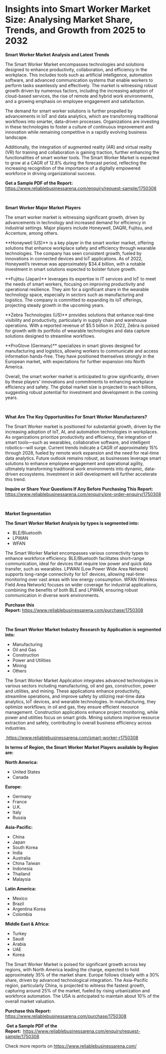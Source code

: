 <p><h1>Insights into Smart Worker Market Size: Analysing Market Share, Trends, and Growth from 2025 to 2032</h1></p><p><strong>Smart Worker Market Analysis and Latest Trends</strong></p>
<p><p>The Smart Worker Market encompasses technologies and solutions designed to enhance productivity, collaboration, and efficiency in the workplace. This includes tools such as artificial intelligence, automation software, and advanced communication systems that enable workers to perform tasks seamlessly and effectively. The market is witnessing robust growth driven by numerous factors, including the increasing adoption of cloud-based services, the rise of remote and hybrid work environments, and a growing emphasis on employee engagement and satisfaction.</p><p>The demand for smart worker solutions is further propelled by advancements in IoT and data analytics, which are transforming traditional workflows into smarter, data-driven processes. Organizations are investing in these technologies to foster a culture of continuous improvement and innovation while remaining competitive in a rapidly evolving business landscape. </p><p>Additionally, the integration of augmented reality (AR) and virtual reality (VR) for training and collaboration is gaining traction, further enhancing the functionalities of smart worker tools. The Smart Worker Market is expected to grow at a CAGR of 12.8% during the forecast period, reflecting the increasing recognition of the importance of a digitally empowered workforce in driving organizational success.</p></p>
<p><strong>Get a Sample PDF of the Report:&nbsp;</strong> <a href="https://www.reliablebusinessarena.com/enquiry/request-sample/1750308?utm_campaign=2639&utm_medium=2&utm_source=Github&utm_content=ia&utm_term=08042025&utm_id=smart-worker">https://www.reliablebusinessarena.com/enquiry/request-sample/1750308</a></p>
<p>&nbsp;</p>
<p><strong>Smart Worker Major Market Players</strong></p>
<p><p>The smart worker market is witnessing significant growth, driven by advancements in technology and increased demand for efficiency in industrial settings. Major players include Honeywell, DAQRI, Fujitsu, and Accenture, among others.</p><p>**Honeywell (US)** is a key player in the smart worker market, offering solutions that enhance workplace safety and efficiency through wearable technologies. The company has seen consistent growth, fueled by innovations in connected devices and IoT applications. As of 2022, Honeywell’s revenue was approximately $34.4 billion, with a notable investment in smart solutions expected to bolster future growth.</p><p>**Fujitsu (Japan)** leverages its expertise in IT services and IoT to meet the needs of smart workers, focusing on improving productivity and operational resilience. They aim for a significant share in the wearable technology space, especially in sectors such as manufacturing and logistics. The company is committed to expanding its IoT offerings, projecting steady growth in the upcoming years.</p><p>**Zebra Technologies (US)** provides solutions that enhance real-time visibility and productivity, particularly in supply chain and warehouse operations. With a reported revenue of $5.5 billion in 2022, Zebra is poised for growth with its portfolio of wearable technologies and data capture solutions designed to streamline workflows.</p><p>**ProGlove (Germany)** specializes in smart gloves designed for manufacturing and logistics, allowing workers to communicate and access information hands-free. They have positioned themselves strongly in the European market, with expectations for further expansion into North America.</p><p>Overall, the smart worker market is anticipated to grow significantly, driven by these players' innovations and commitments to enhancing workplace efficiency and safety. The global market size is projected to reach billions, suggesting robust potential for investment and development in the coming years.</p></p>
<p>&nbsp;</p>
<p><strong>What Are The Key Opportunities For Smart Worker Manufacturers?</strong></p>
<p><p>The Smart Worker market is positioned for substantial growth, driven by the increasing adoption of IoT, AI, and automation technologies in workplaces. As organizations prioritize productivity and efficiency, the integration of smart tools—such as wearables, collaborative software, and intelligent robotics—will surge. Current trends indicate a CAGR of approximately 15% through 2028, fueled by remote work expansion and the need for real-time data analytics. Future outlook remains robust, as businesses leverage smart solutions to enhance employee engagement and operational agility, ultimately transforming traditional work environments into dynamic, data-driven ecosystems. Investment in skill development will further accelerate this trend.</p></p>
<p><strong>Inquire or Share Your Questions If Any Before Purchasing This Report:</strong> <a href="https://www.reliablebusinessarena.com/enquiry/pre-order-enquiry/1750308?utm_campaign=2639&utm_medium=2&utm_source=Github&utm_content=ia&utm_term=08042025&utm_id=smart-worker">https://www.reliablebusinessarena.com/enquiry/pre-order-enquiry/1750308</a></p>
<p>&nbsp;</p>
<p><strong>Market Segmentation</strong></p>
<p><strong>The Smart Worker Market Analysis by types is segmented into:</strong></p>
<p><ul><li>BLE/Bluetooth</li><li>LPWAN</li><li>WFAN</li></ul></p>
<p><p>The Smart Worker Market encompasses various connectivity types to enhance workforce efficiency. BLE/Bluetooth facilitates short-range communication, ideal for devices that require low power and quick data transfer, such as wearables. LPWAN (Low Power Wide Area Network) supports long-range connectivity for IoT devices, allowing real-time monitoring over vast areas with low energy consumption. WFAN (Wireless Field Area Network) focuses on wider coverage for industrial applications, combining the benefits of both BLE and LPWAN, ensuring robust communication in diverse work environments.</p></p>
<p><strong>Purchase this Report:&nbsp;</strong><a href="https://www.reliablebusinessarena.com/purchase/1750308?utm_campaign=2639&utm_medium=2&utm_source=Github&utm_content=ia&utm_term=08042025&utm_id=smart-worker">https://www.reliablebusinessarena.com/purchase/1750308</a></p>
<p>&nbsp;</p>
<p><strong>The Smart Worker Market Industry Research by Application is segmented into:</strong></p>
<p><ul><li>Manufacturing</li><li>Oil and Gas</li><li>Construction</li><li>Power and Utilities</li><li>Mining</li><li>Others</li></ul></p>
<p><p>The Smart Worker Market Application integrates advanced technologies in various sectors including manufacturing, oil and gas, construction, power and utilities, and mining. These applications enhance productivity, streamline operations, and improve safety by utilizing real-time data analytics, IoT devices, and wearable technologies. In manufacturing, they optimize workflows; in oil and gas, they ensure efficient resource management. Construction applications enhance project monitoring, while power and utilities focus on smart grids. Mining solutions improve resource extraction and safety, contributing to overall business efficiency across industries.</p></p>
<p><a href="https://www.reliablebusinessarena.com/smart-worker-r1750308?utm_campaign=2639&utm_medium=2&utm_source=Github&utm_content=ia&utm_term=08042025&utm_id=smart-worker">&nbsp;https://www.reliablebusinessarena.com/smart-worker-r1750308</a></p>
<p><strong>In terms of Region, the Smart Worker Market Players available by Region are:</strong></p>
<p>
    <p> <strong> North America: </strong>
        <ul>
            <li>United States</li>
            <li>Canada</li>
        </ul>
        </p> 
    <p> <strong> Europe: </strong>
        <ul>
            <li>Germany</li>
            <li>France</li>
            <li>U.K.</li>
            <li>Italy</li>
            <li>Russia</li>
        </ul>
        </p> 
    <p> <strong> Asia-Pacific: </strong>
        <ul>
            <li>China</li>
            <li>Japan</li>
            <li>South Korea</li>
            <li>India</li>
            <li>Australia</li>
            <li>China Taiwan</li>
            <li>Indonesia</li>
            <li>Thailand</li>
            <li>Malaysia</li>
        </ul>
        </p> 
    <p> <strong> Latin America: </strong>
        <ul>
            <li>Mexico</li>
            <li>Brazil</li>
            <li>Argentina Korea</li>
            <li>Colombia</li>
        </ul>
        </p> 
    <p> <strong> Middle East & Africa: </strong>
        <ul>
            <li>Turkey</li>
            <li>Saudi</li>
            <li>Arabia</li>
            <li>UAE</li>
            <li>Korea</li>
        </ul>
    </p>
    </p>
<p><p>The Smart Worker Market is poised for significant growth across key regions, with North America leading the charge, expected to hold approximately 35% of the market share. Europe follows closely with a 30% share, driven by advanced technological integration. The Asia-Pacific region, particularly China, is projected to witness the fastest growth, capturing around 25% of the market, fueled by rising urbanization and workforce automation. The USA is anticipated to maintain about 10% of the overall market valuation.</p></p>
<p><strong>Purchase this Report: </strong><a href="https://www.reliablebusinessarena.com/purchase/1750308?utm_campaign=2639&utm_medium=2&utm_source=Github&utm_content=ia&utm_term=08042025&utm_id=smart-worker">https://www.reliablebusinessarena.com/purchase/1750308</a></p>
<p>&nbsp;<strong>Get a Sample PDF of the Report:&nbsp;&nbsp;</strong><a href="https://www.reliablebusinessarena.com/enquiry/request-sample/1750308?utm_campaign=2639&utm_medium=2&utm_source=Github&utm_content=ia&utm_term=08042025&utm_id=smart-worker">https://www.reliablebusinessarena.com/enquiry/request-sample/1750308</a></p>
<p><strong></strong></p>
<p>Check more reports on <a href="https://www.reliablebusinessarena.com/?utm_campaign=2639&utm_medium=2&utm_source=Github&utm_content=ia&utm_term=08042025&utm_id=smart-worker">https://www.reliablebusinessarena.com/</a></p>